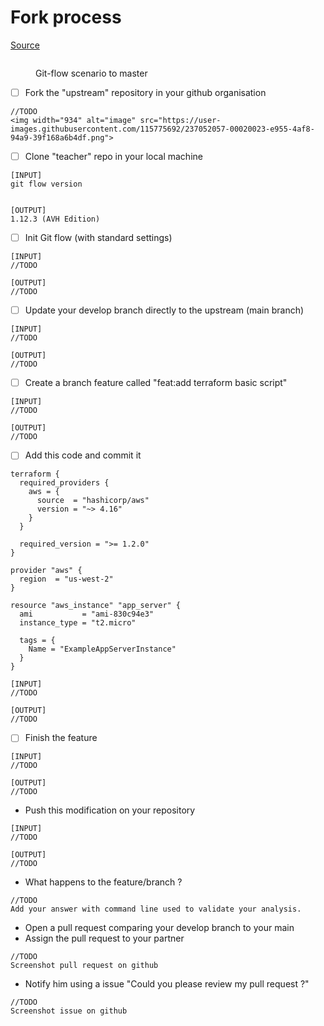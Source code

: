 # Fork process

[Source](https://docs.github.com/en/get-started/quickstart/fork-a-repo)

<figure><img src="../../.gitbook/assets/image (4).png" alt=""><figcaption><p>Git-flow scenario to master</p></figcaption></figure>

* [ ] Fork the "upstream" repository in your github organisation

```
//TODO
<img width="934" alt="image" src="https://user-images.githubusercontent.com/115775692/237052057-00020023-e955-4af8-94a9-39f168a6b4df.png">
```

* [ ] Clone "teacher" repo in your local machine

```
[INPUT]
git flow version


[OUTPUT]
1.12.3 (AVH Edition)
```

* [ ] Init Git flow (with standard settings)

```
[INPUT]
//TODO

[OUTPUT]
//TODO
```

* [ ] Update your develop branch directly to the upstream (main branch)

```
[INPUT]
//TODO

[OUTPUT]
//TODO
```

* [ ] Create a branch feature called "feat:add terraform basic  script"

```
[INPUT]
//TODO

[OUTPUT]
//TODO
```

* [ ] Add this code and commit it

```
terraform {
  required_providers {
    aws = {
      source  = "hashicorp/aws"
      version = "~> 4.16"
    }
  }

  required_version = ">= 1.2.0"
}

provider "aws" {
  region  = "us-west-2"
}

resource "aws_instance" "app_server" {
  ami           = "ami-830c94e3"
  instance_type = "t2.micro"

  tags = {
    Name = "ExampleAppServerInstance"
  }
}
```

```
[INPUT]
//TODO

[OUTPUT]
//TODO
```

* [ ] Finish the feature

```
[INPUT]
//TODO

[OUTPUT]
//TODO
```

* Push this modification on your repository

```
[INPUT]
//TODO

[OUTPUT]
//TODO
```

* What happens to the feature/branch ?

```
//TODO
Add your answer with command line used to validate your analysis.
```

* Open a pull request comparing your develop branch to your main
* Assign the pull request to your partner

```
//TODO
Screenshot pull request on github
```

* Notify him using a issue "Could you please review my pull request ?"

```
//TODO
Screenshot issue on github
```
